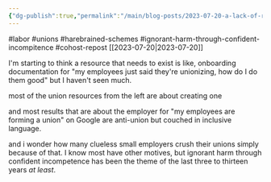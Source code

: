```yaml
---
{"dg-publish":true,"permalink":"/main/blog-posts/2023-07-20-a-lack-of-resources-to-deal-with-unions-for-employers-who-actually-want-them/","noteIcon":"","created":"2023-08-09T14:53:43.432-04:00","updated":"2023-10-06T22:49:01.639-04:00"}
---
```


#labor #unions #harebrained-schemes #ignorant-harm-through-confident-incompitence #cohost-repost
[[2023-07-20\|2023-07-20]]

I'm starting to think a resource that needs to exist is like, onboarding documentation for "my employees just said they're unionizing, how do I do them good" but I haven't seen much.

most of the union resources from the left are about creating one

and most results that are about the employer for "my employees are forming a union" on Google are anti-union but couched in inclusive language.

and i wonder how many clueless small employers crush their unions simply because of that. I know most have other motives, but ignorant harm through confident incompetence has been the theme of the last three to thirteen years _at least_.
